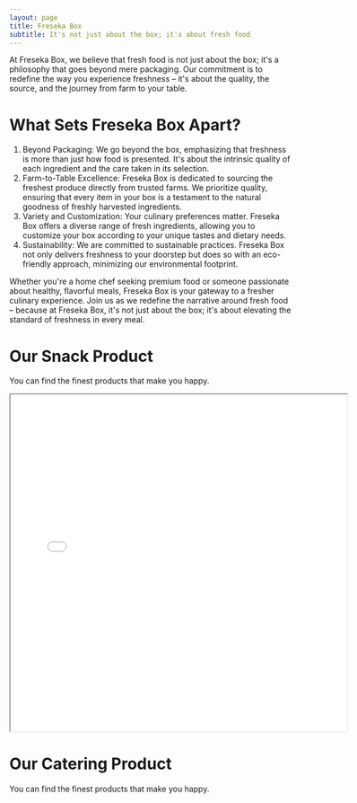 ```yaml
---
layout: page
title: Freseka Box
subtitle: It's not just about the box; it's about fresh food
---
```


At Freseka Box, we believe that fresh food is not just about the box; it's a philosophy that goes beyond mere packaging. 
Our commitment is to redefine the way you experience freshness – it's about the quality, the source, and the journey 
from farm to your table.

# What Sets Freseka Box Apart?
1. Beyond Packaging: We go beyond the box, emphasizing that freshness is more than just how food is presented. It's about the intrinsic quality of each ingredient and the care taken in its selection.
2. Farm-to-Table Excellence: Freseka Box is dedicated to sourcing the freshest produce directly from trusted farms. We prioritize quality, ensuring that every item in your box is a testament to the natural goodness of freshly harvested ingredients.
3. Variety and Customization: Your culinary preferences matter. Freseka Box offers a diverse range of fresh ingredients, allowing you to customize your box according to your unique tastes and dietary needs.
4. Sustainability: We are committed to sustainable practices. Freseka Box not only delivers freshness to your doorstep but does so with an eco-friendly approach, minimizing our environmental footprint.

Whether you're a home chef seeking premium food or someone passionate about healthy, flavorful meals, 
Freseka Box is your gateway to a fresher culinary experience. Join us as we redefine the narrative around fresh food – 
because at Freseka Box, it's not just about the box; it's about elevating the standard of freshness in every meal.

# Our Snack Product
You can find the finest products that make you happy.

<iframe src="/assets/pdf/Aseka Snack.pdf" allowfullscreen=true width="600" height="600"></iframe>

[//]: # (<object data="/assets/pdf/Aseka Snack.pdf" type="application/pdf" width="100%" height="100%"></object>)

# Our Catering Product
You can find the finest products that make you happy.

[//]: # (<iframe src="/assets/pdf/Aseka Food.pdf" width="600" height="400"></iframe>)

<object data="/assets/pdf/Aseka Food.pdf" type="application/pdf" width="100%" height="100%"></object>